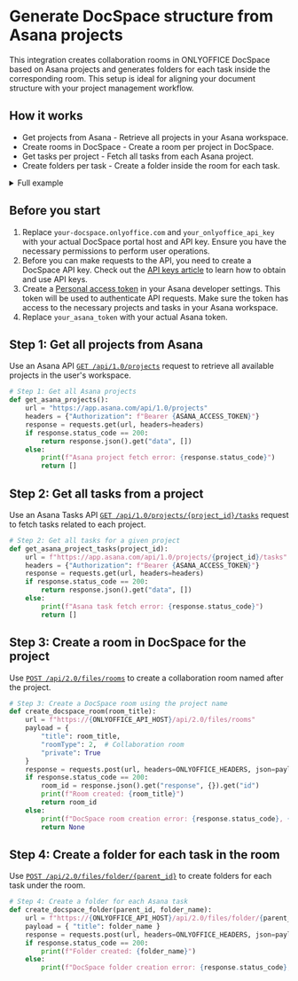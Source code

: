 # Generate DocSpace structure from Asana projects

This integration creates collaboration rooms in ONLYOFFICE DocSpace based on Asana projects and generates folders for each task inside the corresponding room. This setup is ideal for aligning your document structure with your project management workflow.

## How it works

- Get projects from Asana - Retrieve all projects in your Asana workspace.
- Create rooms in DocSpace - Create a room per project in DocSpace.
- Get tasks per project - Fetch all tasks from each Asana project.
- Create folders per task - Create a folder inside the room for each task.

<details>
  <summary>Full example</summary>

```py
import requests

# ONLYOFFICE DocSpace configuration
ONLYOFFICE_API_HOST = "your-docspace.onlyoffice.com"
ONLYOFFICE_API_KEY = "your_onlyoffice_api_key"

# Asana configuration
ASANA_ACCESS_TOKEN = "your_asana_token"

ONLYOFFICE_HEADERS = {
    "Authorization": f"Bearer {ONLYOFFICE_API_KEY}",
    "Content-Type": "application/json",
    "Accept": "application/json"
}

# Step 1: Get all Asana projects
def get_asana_projects():
    url = "https://app.asana.com/api/1.0/projects"
    headers = {"Authorization": f"Bearer {ASANA_ACCESS_TOKEN}"}
    response = requests.get(url, headers=headers)
    if response.status_code == 200:
        return response.json().get("data", [])
    else:
        print(f"Asana project fetch error: {response.status_code}")
        return []

# Step 2: Get all tasks for a given project
def get_asana_project_tasks(project_id):
    url = f"https://app.asana.com/api/1.0/projects/{project_id}/tasks"
    headers = {"Authorization": f"Bearer {ASANA_ACCESS_TOKEN}"}
    response = requests.get(url, headers=headers)
    if response.status_code == 200:
        return response.json().get("data", [])
    else:
        print(f"Asana task fetch error: {response.status_code}")
        return []

# Step 3: Create a DocSpace room using the project name
def create_docspace_room(room_title):
    url = f"https://{ONLYOFFICE_API_HOST}/api/2.0/files/rooms"
    payload = {
        "title": room_title,
        "roomType": 2,  # Collaboration room
        "private": True
    }
    response = requests.post(url, headers=ONLYOFFICE_HEADERS, json=payload)
    if response.status_code == 200:
        room_id = response.json().get("response", {}).get("id")
        print(f"Room created: {room_title}")
        return room_id
    else:
        print(f"DocSpace room creation error: {response.status_code}, {response.text}")
        return None

# Step 4: Create a folder for each Asana task
def create_docspace_folder(parent_id, folder_name):
    url = f"https://{ONLYOFFICE_API_HOST}/api/2.0/files/folder/{parent_id}"
    payload = { "title": folder_name }
    response = requests.post(url, headers=ONLYOFFICE_HEADERS, json=payload)
    if response.status_code == 200:
        print(f"Folder created: {folder_name}")
    else:
        print(f"DocSpace folder creation error: {response.status_code}, {response.text}")

# Execute the full flow
if __name__ == "__main__":
    projects = get_asana_projects()
    for project in projects:
        room_id = create_docspace_room(project["name"])
        if room_id:
            tasks = get_asana_project_tasks(project["gid"])
            for task in tasks:
                create_docspace_folder(room_id, task["name"])
```

</details>

## Before you start

1. Replace `your-docspace.onlyoffice.com` and `your_onlyoffice_api_key` with your actual DocSpace portal host and API key. Ensure you have the necessary permissions to perform user operations.
2. Before you can make requests to the API, you need to create a DocSpace API key. Check out the [API keys article](/docspace/api-backend/get-started/authentication/api-keys/) to learn how to obtain and use API keys.
3. Create a [Personal access token](https://developers.asana.com/docs/personal-access-token) in your Asana developer settings. This token will be used to authenticate API requests. Make sure the token has access to the necessary projects and tasks in your Asana workspace.
4. Replace `your_asana_token` with your actual Asana token.

## Step 1: Get all projects from Asana

Use an Asana API [`GET /api/1.0/projects`](https://developers.asana.com/reference/getprojects) request to retrieve all available projects in the user's workspace.

```py
# Step 1: Get all Asana projects
def get_asana_projects():
    url = "https://app.asana.com/api/1.0/projects"
    headers = {"Authorization": f"Bearer {ASANA_ACCESS_TOKEN}"}
    response = requests.get(url, headers=headers)
    if response.status_code == 200:
        return response.json().get("data", [])
    else:
        print(f"Asana project fetch error: {response.status_code}")
        return []
```

## Step 2: Get all tasks from a project

Use an Asana Tasks API [`GET /api/1.0/projects/{project_id}/tasks`](https://developers.asana.com/reference/gettasksforproject) request to fetch tasks related to each project.

``` py
# Step 2: Get all tasks for a given project
def get_asana_project_tasks(project_id):
    url = f"https://app.asana.com/api/1.0/projects/{project_id}/tasks"
    headers = {"Authorization": f"Bearer {ASANA_ACCESS_TOKEN}"}
    response = requests.get(url, headers=headers)
    if response.status_code == 200:
        return response.json().get("data", [])
    else:
        print(f"Asana task fetch error: {response.status_code}")
        return []
```

## Step 3: Create a room in DocSpace for the project

Use [`POST /api/2.0/files/rooms`](/docspace/api-backend/usage-api/create-room) to create a collaboration room named after the project.

```py
# Step 3: Create a DocSpace room using the project name
def create_docspace_room(room_title):
    url = f"https://{ONLYOFFICE_API_HOST}/api/2.0/files/rooms"
    payload = {
        "title": room_title,
        "roomType": 2,  # Collaboration room
        "private": True
    }
    response = requests.post(url, headers=ONLYOFFICE_HEADERS, json=payload)
    if response.status_code == 200:
        room_id = response.json().get("response", {}).get("id")
        print(f"Room created: {room_title}")
        return room_id
    else:
        print(f"DocSpace room creation error: {response.status_code}, {response.text}")
        return None
```

## Step 4: Create a folder for each task in the room

Use [`POST /api/2.0/files/folder/{parent_id}`](/docspace/api-backend/usage-api/create-folder) to create folders for each task under the room.

```py
# Step 4: Create a folder for each Asana task
def create_docspace_folder(parent_id, folder_name):
    url = f"https://{ONLYOFFICE_API_HOST}/api/2.0/files/folder/{parent_id}"
    payload = { "title": folder_name }
    response = requests.post(url, headers=ONLYOFFICE_HEADERS, json=payload)
    if response.status_code == 200:
        print(f"Folder created: {folder_name}")
    else:
        print(f"DocSpace folder creation error: {response.status_code}, {response.text}")
```
